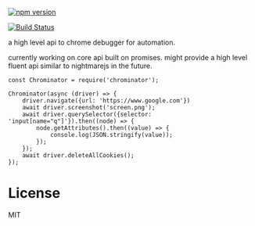[![npm version](https://img.shields.io/npm/v/chrominator.svg?style=flat-square)](https://www.npmjs.com/package/chrominator)

[![Build Status](https://travis-ci.org/jesg/chrominator.svg?branch=master)](https://travis-ci.org/jesg/chrominator)

a high level api to chrome debugger for automation.

currently working on core api built on promises.  might provide a high level fluent api similar to nightmarejs in the future.

```
const Chrominator = require('chrominator');

Chrominator(async (driver) => {
    driver.navigate({url: 'https://www.google.com'})
    await driver.screenshot('screen.png');
    await driver.querySelector({selector: 'input[name="q"]'}).then((node) => {
        node.getAttributes().then((value) => {
            console.log(JSON.stringify(value));
        });
    });
    await driver.deleteAllCookies();
});
```

# License

MIT

